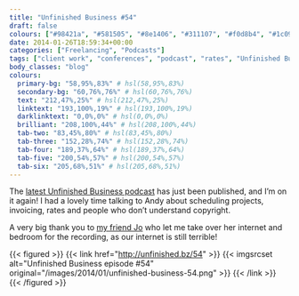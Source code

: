 ```yaml
---
title: "Unfinished Business #54"
draft: false
colours: ["#98421a", "#581505", "#8e1406", "#311107", "#f0d8b4", "#1c0903", "#d5c9bf"]
date: 2014-01-26T18:59:34+00:00
categories: ["Freelancing", "Podcasts"]
tags: ["client work", "conferences", "podcast", "rates", "Unfinished Business"]
body_classes: "blog"
colours:
  primary-bg: "58,95%,83%" # hsl(58,95%,83%)
  secondary-bg: "60,76%,76%" # hsl(60,76%,76%)
  text: "212,47%,25%" # hsl(212,47%,25%)
  linktext: "193,100%,19%" # hsl(193,100%,19%)
  darklinktext: "0,0%,0%" # hsl(0,0%,0%)
  brilliant: "208,100%,44%" # hsl(208,100%,44%)
  tab-two: "83,45%,80%" # hsl(83,45%,80%)
  tab-three: "152,28%,74%" # hsl(152,28%,74%)
  tab-four: "189,37%,64%" # hsl(189,37%,64%)
  tab-five: "200,54%,57%" # hsl(200,54%,57%)
  tab-six: "205,68%,51%" # hsl(205,68%,51%)
---
```


The [latest Unfinished Business podcast](http://unfinished.bz/54) has just been published, and I’m on it again! I had a lovely time talking to Andy about scheduling projects, invoicing, rates and people who don’t understand copyright.

A very big thank you to [my friend Jo](http://twitter.com/Jo_annaP) who let me take over her internet and bedroom for the recording, as our internet is still terrible!

{{< figured >}}
  {{< link href="http://unfinished.bz/54" >}}
  	{{< imgsrcset alt="Unfinished Business episode #54" original="/images/2014/01/unfinished-business-54.png" >}}
  {{< /link >}}
{{< /figured >}}

